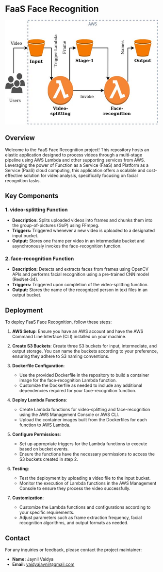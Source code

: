 # FaaS Face Recognition

![FaaS Face Recognition](https://github.com/JaynilVaidya/FaaS-Face-Recognition/blob/origin/system-design.jpg)


## Overview

Welcome to the FaaS Face Recognition project! This repository hosts an elastic application designed to process videos through a multi-stage pipeline using AWS Lambda and other supporting services from AWS. Leveraging the power of Function as a Service (FaaS) and Platform as a Service (PaaS) cloud computing, this application offers a scalable and cost-effective solution for video analysis, specifically focusing on facial recognition tasks.

## Key Components

### 1. video-splitting Function

- **Description:** Splits uploaded videos into frames and chunks them into the group-of-pictures (GoP) using FFmpeg.
- **Triggers:** Triggered whenever a new video is uploaded to a designated input bucket.
- **Output:** Stores one frame per video in an intermediate bucket and asynchronously invokes the face-recognition function.

### 2. face-recognition Function

- **Description:** Detects and extracts faces from frames using OpenCV APIs and performs facial recognition using a pre-trained CNN model (ResNet-34).
- **Triggers:** Triggered upon completion of the video-splitting function.
- **Output:** Stores the name of the recognized person in text files in an output bucket.

## Deployment

To deploy FaaS Face Recognition, follow these steps:

1. **AWS Setup**: Ensure you have an AWS account and have the AWS Command Line Interface (CLI) installed on your machine.

2. **Create S3 Buckets**: Create three S3 buckets for input, intermediate, and output storage. You can name the buckets according to your preference, ensuring they adhere to S3 naming conventions.

3. **Dockerfile Configuration**:
   - Use the provided Dockerfile in the repository to build a container image for the face-recognition Lambda function.
   - Customize the Dockerfile as needed to include any additional dependencies required for your face-recognition function.

4. **Deploy Lambda Functions**:
   - Create Lambda functions for video-splitting and face-recognition using the AWS Management Console or AWS CLI.
   - Upload the container images built from the Dockerfiles for each function to AWS Lambda.

5. **Configure Permissions**:
   - Set up appropriate triggers for the Lambda functions to execute based on bucket events.
   - Ensure the functions have the necessary permissions to access the S3 buckets created in step 2.

6. **Testing**:
   - Test the deployment by uploading a video file to the input bucket.
   - Monitor the execution of Lambda functions in the AWS Management Console to ensure they process the video successfully.

7. **Customization**:
   - Customize the Lambda functions and configurations according to your specific requirements.
   - Adjust parameters such as frame extraction frequency, facial recognition algorithms, and output formats as needed.

## Contact

For any inquiries or feedback, please contact the project maintainer:

- **Name:** Jaynil Vaidya
- **Email:** [vaidyajaynil@gmail.com](mailto:vaidyajaynil@gmail.com)
